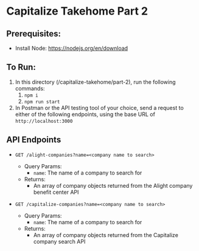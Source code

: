 # Capitalize Takehome Part 2

## Prerequisites:
* Install Node: https://nodejs.org/en/download

## To Run:
1. In this directory (/capitalize-takehome/part-2), run the following commands:
   1. `npm i`
   2. `npm run start`
3. In Postman or the API testing tool of your choice, send a request to either of the following endpoints, using the base URL of `http://localhost:3000`

## API Endpoints
* `GET /alight-companies?name=<company name to search>`
  * Query Params:
    * `name`: The name of a company to search for
  * Returns:
    * An array of company objects returned from the Alight company benefit center API

* `GET /capitalize-companies?name=<company name to search>`
    * Query Params:
        * `name`: The name of a company to search for
    * Returns:
      * An array of company objects returned from the Capitalize company search API
